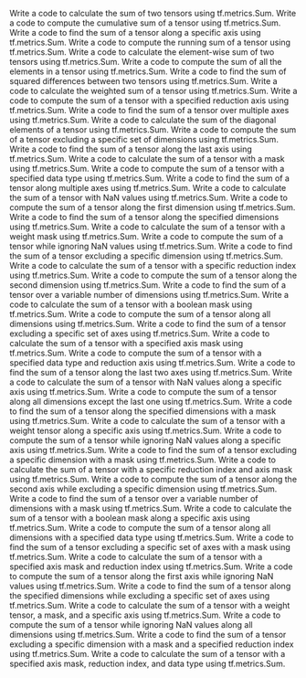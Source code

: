 Write a code to calculate the sum of two tensors using tf.metrics.Sum.
Write a code to compute the cumulative sum of a tensor using tf.metrics.Sum.
Write a code to find the sum of a tensor along a specific axis using tf.metrics.Sum.
Write a code to compute the running sum of a tensor using tf.metrics.Sum.
Write a code to calculate the element-wise sum of two tensors using tf.metrics.Sum.
Write a code to compute the sum of all the elements in a tensor using tf.metrics.Sum.
Write a code to find the sum of squared differences between two tensors using tf.metrics.Sum.
Write a code to calculate the weighted sum of a tensor using tf.metrics.Sum.
Write a code to compute the sum of a tensor with a specified reduction axis using tf.metrics.Sum.
Write a code to find the sum of a tensor over multiple axes using tf.metrics.Sum.
Write a code to calculate the sum of the diagonal elements of a tensor using tf.metrics.Sum.
Write a code to compute the sum of a tensor excluding a specific set of dimensions using tf.metrics.Sum.
Write a code to find the sum of a tensor along the last axis using tf.metrics.Sum.
Write a code to calculate the sum of a tensor with a mask using tf.metrics.Sum.
Write a code to compute the sum of a tensor with a specified data type using tf.metrics.Sum.
Write a code to find the sum of a tensor along multiple axes using tf.metrics.Sum.
Write a code to calculate the sum of a tensor with NaN values using tf.metrics.Sum.
Write a code to compute the sum of a tensor along the first dimension using tf.metrics.Sum.
Write a code to find the sum of a tensor along the specified dimensions using tf.metrics.Sum.
Write a code to calculate the sum of a tensor with a weight mask using tf.metrics.Sum.
Write a code to compute the sum of a tensor while ignoring NaN values using tf.metrics.Sum.
Write a code to find the sum of a tensor excluding a specific dimension using tf.metrics.Sum.
Write a code to calculate the sum of a tensor with a specific reduction index using tf.metrics.Sum.
Write a code to compute the sum of a tensor along the second dimension using tf.metrics.Sum.
Write a code to find the sum of a tensor over a variable number of dimensions using tf.metrics.Sum.
Write a code to calculate the sum of a tensor with a boolean mask using tf.metrics.Sum.
Write a code to compute the sum of a tensor along all dimensions using tf.metrics.Sum.
Write a code to find the sum of a tensor excluding a specific set of axes using tf.metrics.Sum.
Write a code to calculate the sum of a tensor with a specified axis mask using tf.metrics.Sum.
Write a code to compute the sum of a tensor with a specified data type and reduction axis using tf.metrics.Sum.
Write a code to find the sum of a tensor along the last two axes using tf.metrics.Sum.
Write a code to calculate the sum of a tensor with NaN values along a specific axis using tf.metrics.Sum.
Write a code to compute the sum of a tensor along all dimensions except the last one using tf.metrics.Sum.
Write a code to find the sum of a tensor along the specified dimensions with a mask using tf.metrics.Sum.
Write a code to calculate the sum of a tensor with a weight tensor along a specific axis using tf.metrics.Sum.
Write a code to compute the sum of a tensor while ignoring NaN values along a specific axis using tf.metrics.Sum.
Write a code to find the sum of a tensor excluding a specific dimension with a mask using tf.metrics.Sum.
Write a code to calculate the sum of a tensor with a specific reduction index and axis mask using tf.metrics.Sum.
Write a code to compute the sum of a tensor along the second axis while excluding a specific dimension using tf.metrics.Sum.
Write a code to find the sum of a tensor over a variable number of dimensions with a mask using tf.metrics.Sum.
Write a code to calculate the sum of a tensor with a boolean mask along a specific axis using tf.metrics.Sum.
Write a code to compute the sum of a tensor along all dimensions with a specified data type using tf.metrics.Sum.
Write a code to find the sum of a tensor excluding a specific set of axes with a mask using tf.metrics.Sum.
Write a code to calculate the sum of a tensor with a specified axis mask and reduction index using tf.metrics.Sum.
Write a code to compute the sum of a tensor along the first axis while ignoring NaN values using tf.metrics.Sum.
Write a code to find the sum of a tensor along the specified dimensions while excluding a specific set of axes using tf.metrics.Sum.
Write a code to calculate the sum of a tensor with a weight tensor, a mask, and a specific axis using tf.metrics.Sum.
Write a code to compute the sum of a tensor while ignoring NaN values along all dimensions using tf.metrics.Sum.
Write a code to find the sum of a tensor excluding a specific dimension with a mask and a specified reduction index using tf.metrics.Sum.
Write a code to calculate the sum of a tensor with a specified axis mask, reduction index, and data type using tf.metrics.Sum.




